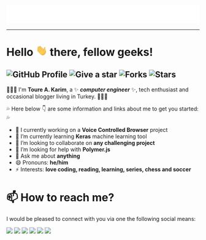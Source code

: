 <p align="center"> <img alt="Welcome" src="https://raw.githubusercontent.com/trabdlkarim/trabdlkarim/master/assets/welcome.gif"/> 
</p>
<hr/>
<h1> Hello
 <img alt="Hello" width="30px" src="https://raw.githubusercontent.com/trabdlkarim/trabdlkarim/master/assets/hi.gif"/> 
 there, fellow geeks!
</h1>

 ## ![GitHub Profile](https://img.shields.io/badge/github-profile-yellowgreen) ![Give a star](https://img.shields.io/badge/give%20a%20star-if%20useful-blueviolet) ![Forks](https://img.shields.io/github/forks/trabdlkarim/trabdlkarim) ![Stars](https://img.shields.io/github/stars/trabdlkarim/trabdlkarim?color=red&style=plastic)


:mega::mega::mega: I'm **Toure A. Karim**, a ✨ ***computer engineer*** ✨, tech enthusiast and occasional blogger living in Turkey. :mega::mega::mega:

:sweat_drops: Here below :point_down: are some information and links about me to get you started: :sweat_drops:

- 🔭 I currently working on a **Voice Controlled Browser** project
- 🌱 I’m currently learning **Keras** machine learning tool
- 👯 I’m looking to collaborate on **any challenging project**
- 🤔 I’m looking for help with **Polymer.js**
- 💬 Ask me about **anything**
- 😄 Pronouns: **he/him**
- ⚡ Interests: **love coding, reading, learning, series, chess and soccer**


# 📫 How to reach me?

I would be pleased to connect with you via one the following social means:

[<img height="30" src="https://img.shields.io/badge/Twitter-%231DA1F2.svg?&style=for-the-badge&logo=twitter&logoColor=white" />][Twitter]
[<img height="30" src="https://img.shields.io/badge/Hashnode-%230077B5.svg?&style=for-the-badge&logo=Hashnode&logoColor=white"/>][Hashnode]
[<img height="30" src = "https://img.shields.io/badge/Mail-c14438?&style=for-the-badge&logo=gmail&logoColor=white"/>][Mail]
[<img height="30" src="https://img.shields.io/badge/Linkedin-blue.svg?&style=for-the-badge&logo=linkedin&logoColor=white" />][LinkedIn]
[<img height="30" src="https://img.shields.io/badge/Medium-000000.svg?&style=for-the-badge&logo=Medium&logoColor=white" />][Medium]
[<img height="30" src="https://img.shields.io/badge/Telegram-%231DA1F2.svg?&style=for-the-badge&logo=telegram&logoColor=white" />][Telegram]

[Twitter]: https://twitter.com/trabdlkarim
[Telegram]: https://t.me/trabdlkarim
[Hashnode]: https://trabdlkarim.com
[Mail]: mailto:contact@trabdlkarim.com
[Linkedin]: https://www.linkedin.com/in/trabdlkarim/
[Medium]: https://medium.com/@trabdlkarim
[Dev]: https://dev.to/trabdlkarim
